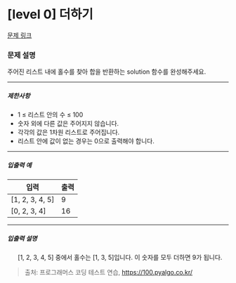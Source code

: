 # [level 0] 더하기 

[문제 링크](https://100.pyalgo.co.kr/) 

### 문제 설명

<p>주어진 리스트 내에 홀수를 찾아 합을 반환하는 solution 함수를 완성해주세요.</p>

<hr>

<h5>제한사항</h5>

<ul>
<li>1 ≤ 리스트 안의 수 ≤ 100</li>
<li>숫자 외에 다른 값은 주어지지 않습니다.</li>
<li>각각의 값은 1차원 리스트로 주어집니다.</li>
<li>리스트 안에 값이 없는 경우는 0으로 출력해야 합니다.</li>
</ul>

<hr>

<h5>입출력 예</h5>
<table class="table">
        <thead><tr>
<th>입력</th>
<th>출력</th>
</tr>
</thead>
        <tbody><tr>
<td>[1, 2, 3, 4, 5]</td>
<td>9</td>
</tr>
<tr>
<td>[0, 2, 3, 4]</td>
<td>16</td>
</tr>
</tbody>
      </table>
<hr>

<h5>입출력 설명</h5>

<ul>
[1, 2, 3, 4, 5] 중에서 홀수는 [1, 3, 5]입니다. 이 숫자를 모두 더하면 9가 됩니다.
</ul>


> 출처: 프로그래머스 코딩 테스트 연습, https://100.pyalgo.co.kr/
